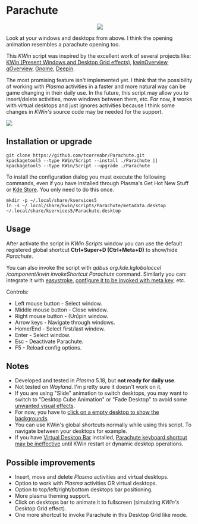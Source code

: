# Parachute

<p align="center">
  <img src="parachute.svg">
</p>

Look at your windows and desktops from above. I think the opening animation resembles a parachute opening too.

This *KWin* script was inspired by the excellent work of several projects like: [KWin (Present Windows and Desktop Grid effects)](https://github.com/KDE/kwin), [kwinOverview](https://github.com/astatide/kwinOverview), [qOverview](https://gitlab.com/bharadwaj-raju/QOverview), [Gnome](https://www.gnome.org/), [Deepin](https://www.deepin.org/).

The most promising feature isn't implemented yet. I think that the possibility of working with *Plasma* activities in a faster and more natural way can be game changing in their daily use. In the future, this script may allow you to insert/delete activities, move windows between them, etc. For now, it works with virtual desktops and just ignores activities because I think some changes in *KWin's* source code may be needed for the support.

![](parachute.png)

## Installation or upgrade

  ```
  git clone https://github.com/tcorreabr/Parachute.git
  kpackagetool5 --type KWin/Script --install ./Parachute || kpackagetool5 --type KWin/Script --upgrade ./Parachute
  ```

To install the configuration dialog you must execute the following commands, even if you have installed through Plasma's Get Hot New Stuff or [Kde Store](https://store.kde.org/). You only need to do this once.

  ```
  mkdir -p ~/.local/share/kservices5
  ln -s ~/.local/share/kwin/scripts/Parachute/metadata.desktop ~/.local/share/kservices5/Parachute.desktop
  ```

## Usage

After activate the script in *KWin Scripts* window you can use the default registered global shortcut **Ctrl+Super+D (Ctrl+Meta+D)** to show/hide *Parachute*.
  
You can also invoke the script with *qdbus org.kde.kglobalaccel /component/kwin invokeShortcut Parachute* command. Similarly you can: integrate it with [easystroke](https://github.com/thjaeger/easystroke), [configure it to be invoked with meta key](https://github.com/tcorreabr/Parachute/issues/30), etc.

Controls:
* Left mouse button - Select window.
* Middle mouse button - Close window.
* Right mouse button - (Un)pin window.
* Arrow keys - Navigate through windows.
* Home/End - Select first/last window.
* Enter - Select window.
* Esc - Deactivate Parachute.
* F5 - Reload config options.

## Notes

* Developed and tested in *Plasma* 5.18, but **not ready for daily use**.
* Not tested on *Wayland*. I'm pretty sure it doesn't work on it.
* If you are using "Slide" animation to switch desktops, you may want to switch to "Desktop Cube Animation" or "Fade Desktop" to avoid some [unwanted visual effects](https://github.com/tcorreabr/Parachute/issues/1).
* For now, you have to [click on a empty desktop to show the backgrounds](https://github.com/tcorreabr/Parachute/issues/6).
* You can use KWin's global shortcuts normally while using this script. To navigate between your desktops for example.
* If you have [Virtual Desktop Bar](https://github.com/wsdfhjxc/virtual-desktop-bar) installed, [Parachute keyboard shortcut may be ineffective](https://github.com/tcorreabr/Parachute/issues/14) until KWin restart or dynamic desktop operations.

## Possible improvements

* Insert, move and delete *Plasma* activities and virtual desktops.
* Option to work with *Plasma* activities OR virtual desktops.
* Option to top/left/right/bottom desktops bar positioning.
* More plasma theming support.
* Click on desktops bar to animate it to fullscreen (simulating *KWin's* Desktop Grid effect).
* One more shortcut to invoke Parachute in this Desktop Grid like mode.
